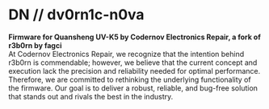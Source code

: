 # DN // dv0rn1c-n0va
**Firmware for Quansheng UV-K5 by Codernov Electronics Repair, a fork of r3b0rn by fagci**\
At Codernov Electronics Repair, we recognize that the intention behind r3b0rn is commendable; however, we believe that the current concept and execution lack the precision and reliability needed for optimal performance. Therefore, we are committed to rethinking the underlying functionality of the firmware. Our goal is to deliver a robust, reliable, and bug-free solution that stands out and rivals the best in the industry.
